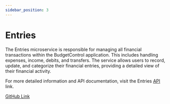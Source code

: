```yaml
---
sidebar_position: 3
---
```


# Entries
The Entries microservice is responsible for managing all financial transactions within the BudgetControl application. This includes handling expenses, income, debits, and transfers. The service allows users to record, update, and categorize their financial entries, providing a detailed view of their financial activity.

For more detailed information and API documentation, visit the Entries [API](/api) link.

[GitHub Link](https://github.com/BudgetControl/Entries)